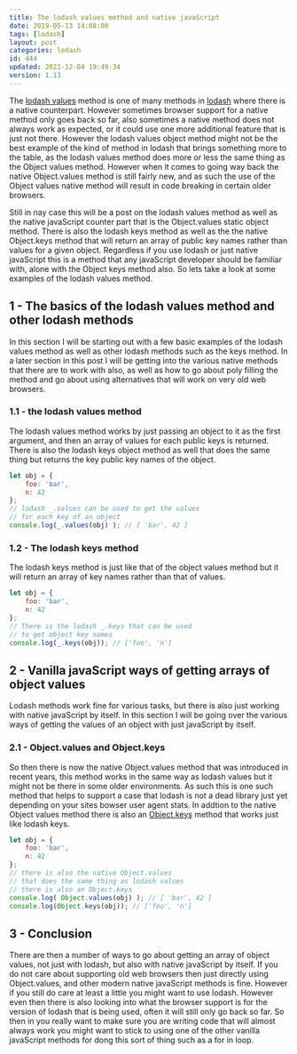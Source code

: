 ```yaml
---
title: The lodash values method and native javaScript
date: 2019-05-13 14:08:00
tags: [lodash]
layout: post
categories: lodash
id: 444
updated: 2021-12-04 19:49:34
version: 1.13
---
```


The [lodash values](https://lodash.com/docs/4.17.11#values) method is one of many methods in [lodash](/2019/02/15/lodash/) where there is a native counterpart. However sometimes browser support for a native method only goes back so far, also sometimes a native method does not always work as expected, or it could use one more additional feature that is just not there. However the lodash values object method might not be the best example of the kind of method in lodash that brings something more to the table, as the lodash values method does more or less the same thing as the Object values method. However when it comes to going way back the native Object.values method is still fairly new, and as such the use of the Object values native method will result in code breaking in certain older browsers. 

Still in nay case this will be a post on the lodash values method as well as the native javaScript counter part that is the Object.values static object method. There is also the lodash keys method as well as the the native Object.keys method that will return an array of public key names rather than values for a given object. Regardless if you use lodash or just native javaScript this is a method that any javaScript developer should be familiar with, alone with the Object keys method also. So lets take a look at some examples of the lodash values method.

<!-- more -->

## 1 - The basics of the lodash values method and other lodash methods

In this section I will be starting out with a few basic examples of the lodash values method as well as other lodash methods such as the keys method. In a later section in this post I will be getting into the various native methods that there are to work with also, as well as how to go about poly filling the method and go about using alternatives that will work on very old web browsers.

### 1.1 - the lodash values method

The lodash values method works by just passing an object to it as the first argument, and then an array of values for each public keys is returned. There is also the lodash keys object method as well that does the same thing but returns the key public key names of the object.

```js
let obj = {
    foo: 'bar',
    n: 42
};
// lodash _.values can be used to get the values
// for each key of an object
console.log(_.values(obj) ); // [ 'bar', 42 ]
```


### 1.2 - The lodash keys method

The lodash keys method is just like that of the object values method but it will return an array of key names rather than that of values.

```js
let obj = {
    foo: 'bar',
    n: 42
};
// There is the lodash _.keys that can be used 
// to get object key names
console.log(_.keys(obj)); // ['foo', 'n']
```

## 2 - Vanilla javaScript ways of getting arrays of object values

Lodash methods work fine for various tasks, but there is also just working with native javaScript by itself. In this section I will be going over the various ways of getting the values of an object with just javaScript by itself.

### 2.1 - Object.values and Object.keys

So then there is now the native Object.values method that was introduced in recent years, this method works in the same way as lodash values but it might not be there in some older environments. As such this is one such method that helps to support a case that lodash is not a dead library just yet depending on your sites bowser user agent stats. In addtion to the native Object values method there is also an [Object.keys](/2018/12/15/js-object-keys/) method that works just like lodash keys.


```js
let obj = {
    foo: 'bar',
    n: 42
};
// there is also the native Object.values
// that does the same thing as lodash values
// there is also an Object.keys
console.log( Object.values(obj) ); // [ 'bar', 42 ]
console.log(Object.keys(obj)); // ['foo', 'n']
```

## 3 - Conclusion

There are then a number of ways to go about getting an array of object values, not just with lodash, but also with native javaScript by itself. If you do not care about supporting old web browsers then just directly using Object.values, and other modern native javaScript methods is fine. However if you still do care at least a little you might want to use lodash. However even then there is also looking into what the browser support is for the version of lodash that is being used, often it will still only go back so far. So then in you really want to make sure you are writing code that will almost always work you might want to stick to using one of the other vanilla javaScript methods for dong this sort of thing such as a for in loop.


